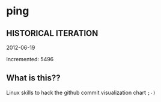 # ping

## HISTORICAL ITERATION
2012-06-19

Incremented: 5496

## What is this?? 
Linux skills to hack the github commit visualization chart `;-)`
